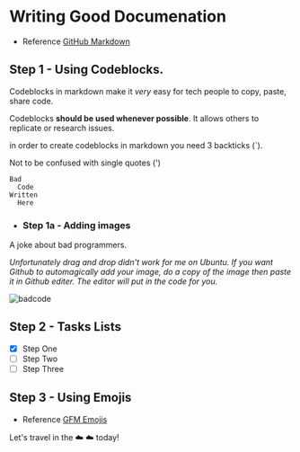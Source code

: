 # Writing Good Documenation
- Reference [GitHub Markdown](https://docs.github.com/en/get-started/writing-on-github/getting-started-with-writing-and-formatting-on-github/basic-writing-and-formatting-syntax)

## Step 1 - Using Codeblocks.

Codeblocks in markdown make it *very* easy for tech people to copy, paste, share code.

Codeblocks __should be used whenever possible__. It allows others to replicate or research issues.

in order to create codeblocks in markdown you need 3 backticks (`).

Not to be confused with single quotes (')

```
Bad
  Code
Written
  Here
```
- ### Step 1a - Adding images

A joke about bad programmers.

*Unfortunately drag and drop didn't work for me on Ubuntu. If you want Github to automagically add your image, do a copy of the image then paste it in Github editer. The editor will put in the code for you.* 

![badcode](https://github.com/MisterTB/github-docs-example/assets/94872162/ca794b65-1cba-4638-a8b0-20134f7ca8b5)

## Step 2 - Tasks Lists

- [x] Step One
- [ ] Step Two
- [ ] Step Three

## Step 3 - Using Emojis
- Reference [GFM Emojis](ttps://gist.github.com/rxaviers/7360908)

Let's travel in the :cloud: :cloud: today!


